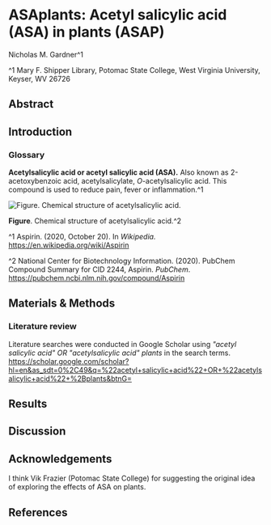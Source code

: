 # ASAplants: Acetyl salicylic acid (ASA) in plants (ASAP)

Nicholas M. Gardner^1

^1 Mary F. Shipper Library, Potomac State College, West Virginia University, Keyser, WV 26726

## Abstract 

## Introduction

### Glossary

**Acetylsalicylic acid or acetyl salicylic acid (ASA).** Also known as 2-acetoxybenzoic acid, acetylsalicylate, *O*-acetylsalicylic acid. This compound is used to reduce pain, fever or inflammation.^1

![Figure. Chemical structure of acetylsalicylic acid.](https://pubchem.ncbi.nlm.nih.gov/image/imgsrv.fcgi?cid=2244&t=l)

**Figure**. Chemical structure of acetylsalicylic acid.^2

^1 Aspirin. (2020, October 20). In *Wikipedia.* https://en.wikipedia.org/wiki/Aspirin

^2 National Center for Biotechnology Information. (2020). PubChem Compound Summary for CID 2244, Aspirin. *PubChem*. https://pubchem.ncbi.nlm.nih.gov/compound/Aspirin

## Materials & Methods

### Literature review

Literature searches were conducted in Google Scholar using *"acetyl salicylic acid" OR "acetylsalicylic acid" plants* in the search terms. https://scholar.google.com/scholar?hl=en&as_sdt=0%2C49&q=%22acetyl+salicylic+acid%22+OR+%22acetylsalicylic+acid%22+%2Bplants&btnG=

## Results

## Discussion

## Acknowledgements

I think Vik Frazier (Potomac State College) for suggesting the original idea of exploring the effects of ASA on plants.

## References
